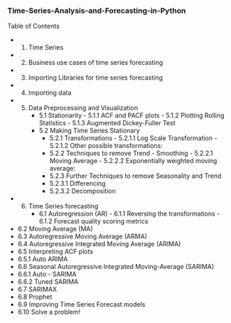 ### Time-Series-Analysis-and-Forecasting-in-Python

Table of Contents
- 1. Time Series
- 2. Business use cases of time series forecasting
- 3. Importing Libraries for time series forecasting
- 4. Importing data
- 5.  Data Preprocessing and Visualization
      - 5.1  Stationarity
            - 5.1.1  ACF and PACF plots
            - 5.1.2  Plotting Rolling Statistics
            - 5.1.3  Augmented Dickey-Fuller Test
       - 5.2  Making Time Series Stationary
            - 5.2.1  Transformations
                  - 5.2.1.1  Log Scale Transformation
                  - 5.2.1.2  Other possible transformations:
            - 5.2.2  Techniques to remove Trend - Smoothing
                  - 5.2.2.1  Moving Average
                  - 5.2.2.2  Exponentially weighted moving average:
            - 5.2.3  Further Techniques to remove Seasonality and Trend
            - 5.2.3.1  Differencing
            - 5.2.3.2  Decomposition
- 6.  Time Series forecasting
      - 6.1  Autoregression (AR)
            - 6.1.1  Reversing the transformations
            - 6.1.2  Forecast quality scoring metrics
- 6.2  Moving Average (MA)
- 6.3  Autoregressive Moving Average (ARMA)
- 6.4  Autoregressive Integrated Moving Average (ARIMA)
- 6.5  Interpreting ACF plots
- 6.5.1  Auto ARIMA
- 6.6  Seasonal Autoregressive Integrated Moving-Average (SARIMA)
- 6.6.1  Auto - SARIMA
- 6.6.2  Tuned SARIMA
- 6.7  SARIMAX
- 6.8  Prophet
- 6.9  Improving Time Series Forecast models
- 6.10  Solve a problem!
